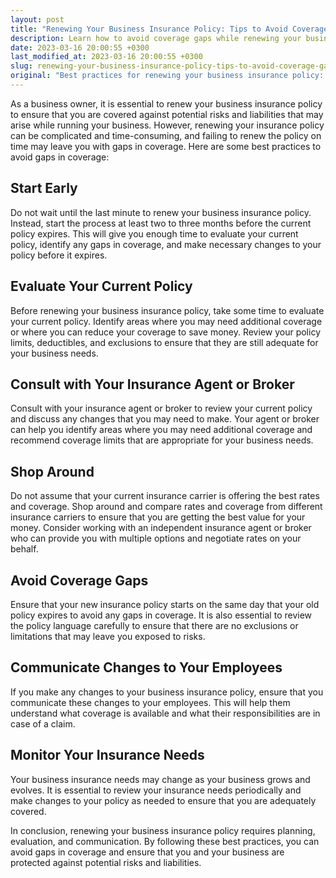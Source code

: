 ```yaml
---
layout: post
title: "Renewing Your Business Insurance Policy: Tips to Avoid Coverage Gaps."
description: Learn how to avoid coverage gaps while renewing your business insurance policy with these best practices.
date: 2023-03-16 20:00:55 +0300
last_modified_at: 2023-03-16 20:00:55 +0300
slug: renewing-your-business-insurance-policy-tips-to-avoid-coverage-gaps
original: "Best practices for renewing your business insurance policy: avoiding gaps in coverage."
---
```

As a business owner, it is essential to renew your business insurance policy to ensure that you are covered against potential risks and liabilities that may arise while running your business. However, renewing your insurance policy can be complicated and time-consuming, and failing to renew the policy on time may leave you with gaps in coverage. Here are some best practices to avoid gaps in coverage:

## Start Early

Do not wait until the last minute to renew your business insurance policy. Instead, start the process at least two to three months before the current policy expires. This will give you enough time to evaluate your current policy, identify any gaps in coverage, and make necessary changes to your policy before it expires.

## Evaluate Your Current Policy

Before renewing your business insurance policy, take some time to evaluate your current policy. Identify areas where you may need additional coverage or where you can reduce your coverage to save money. Review your policy limits, deductibles, and exclusions to ensure that they are still adequate for your business needs.

## Consult with Your Insurance Agent or Broker

Consult with your insurance agent or broker to review your current policy and discuss any changes that you may need to make. Your agent or broker can help you identify areas where you may need additional coverage and recommend coverage limits that are appropriate for your business needs.

## Shop Around

Do not assume that your current insurance carrier is offering the best rates and coverage. Shop around and compare rates and coverage from different insurance carriers to ensure that you are getting the best value for your money. Consider working with an independent insurance agent or broker who can provide you with multiple options and negotiate rates on your behalf.

## Avoid Coverage Gaps

Ensure that your new insurance policy starts on the same day that your old policy expires to avoid any gaps in coverage. It is also essential to review the policy language carefully to ensure that there are no exclusions or limitations that may leave you exposed to risks.

## Communicate Changes to Your Employees

If you make any changes to your business insurance policy, ensure that you communicate these changes to your employees. This will help them understand what coverage is available and what their responsibilities are in case of a claim.

## Monitor Your Insurance Needs

Your business insurance needs may change as your business grows and evolves. It is essential to review your insurance needs periodically and make changes to your policy as needed to ensure that you are adequately covered.

In conclusion, renewing your business insurance policy requires planning, evaluation, and communication. By following these best practices, you can avoid gaps in coverage and ensure that you and your business are protected against potential risks and liabilities.